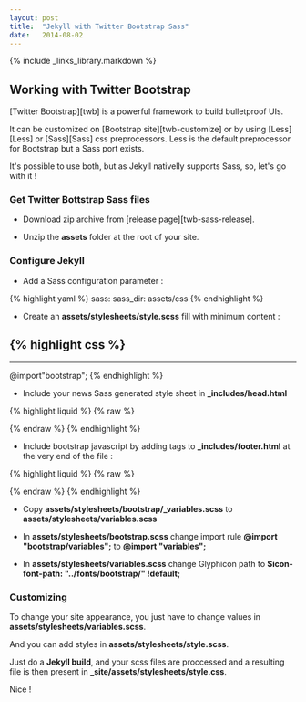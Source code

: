 ```yaml
---
layout: post
title:  "Jekyll with Twitter Bootstrap Sass"
date:   2014-08-02
---
```


{% include _links_library.markdown %}

## Working with Twitter Bootstrap

[Twitter Bootstrap][twb] is a powerful framework to build bulletproof
UIs.

It can be customized on [Bootstrap site][twb-customize] or by using
[Less][Less] or [Sass][Sass] css preprocessors. Less is the default
preprocessor for Bootstrap but a Sass port exists.

It's possible to use both, but as Jekyll nativelly supports Sass,
so, let's go with it !

### Get Twitter Bottstrap Sass files

- Download zip archive from [release page][twb-sass-release].

- Unzip the **assets** folder at the root of your site.

### Configure Jekyll

- Add a Sass configuration parameter :

{% highlight yaml %}
sass:
    sass_dir: assets/css
{% endhighlight %}

- Create an **assets/stylesheets/style.scss** fill with minimum content :

{% highlight css %}
---
---

@import"bootstrap";
{% endhighlight %}

- Include your news Sass generated style sheet in **_includes/head.html**

{% highlight liquid %}
{% raw %}
<link rel="stylesheet" href="{{ "/assets/stylesheets/style.css" | prepend: site.baseurl }}">
{% endraw %}
{% endhighlight %}

- Include bootstrap javascript by adding tags to **_includes/footer.html** at the very end of the file :

{% highlight liquid %}
{% raw %}
<script src="//code.jquery.com/jquery-1.11.0.min.js"></script>
<script type="text/javascript" src="{{ site.baseurl }}/assets/javascripts/bootstrap.js"></script>
{% endraw %}
{% endhighlight %}

- Copy **assets/stylesheets/bootstrap/_variables.scss** to **assets/stylesheets/variables.scss**

- In **assets/stylesheets/bootstrap.scss** change import rule **@import "bootstrap/variables";** to **@import "variables";**

- In **assets/stylesheets/variables.scss** change Glyphicon path to **$icon-font-path: "../fonts/bootstrap/" !default;**

### Customizing

To change your site appearance, you just have to change values in **assets/stylesheets/variables.scss**.

And you can add styles in **assets/stylesheets/style.scss**.

Just do a **Jekyll build**, and your scss files are proccessed and a
resulting file is then present in **_site/assets/stylesheets/style.css**.

Nice !
<span class="glyphicon glyphicon-thumbs-up"></span>
